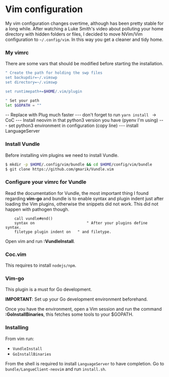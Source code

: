 # Vim configuration

My vim configuration changes overtime, although has been pretty stable for a long while. After watching a Luke Smith's video about polluting your home directory with hidden folders or files, I decided to move NVim/Vim configuration to `~/.config/vim`. In this way you get a cleaner and tidy home. 


### My vimrc

There are some vars that should be modified before starting the installation.

```bash
" Create the path for holding the swp files
set backupdir=~/.vimswp
set directory=~/.vimswp

set runtimepath+=$HOME/.vim/plugin 

" Set your path
let $GOPATH = ""
```

-- Replace with Plug much faster
--- don't forget to run `yarn install ` -> CoC
--- Install  neovim in that python3 version you have (pyenv I'm using)
--- set python3 environment in configuration (copy line)
--- install LanguageServer

### Install Vundle

Before installing vim plugins we need to install Vundle.

```bash
$ mkdir -p $HOME/.config/vim/bundle && cd $HOME/config/vim/bundle
$ git clone https://github.com/gmarik/Vundle.vim
```

### Configure your vimrc for Vundle

Read the documentation for Vundle, the most important thing I found regarding **vim-go** and bundle is to enable syntax and plugin indent just after loading the Vim plugins, otherwise the snippets did not work. This did not happen with pathogen though.

        call vundle#end()
        syntax on                       " After your plugins define syntax.
        filetype plugin indent on	" and filetype.

Open vim and run **:VundleInstall**.

### Coc.vim

This requires to install `nodejs/npm`.

### Vim-go

This plugin is a must for Go development.

**IMPORTANT**: Set up your Go development environment beforehand.

Once you have the environment, open a Vim session and run the command **:GoInstallBinaries**, this fetches some
tools to your $GOPATH.


### Installing

From vim run:

- `VundleInstall`
- `GoInstallBinaries`

From the shell is required to install `LanguageServer` to have completion. Go to `bundle/LangueClient-neovim` and run `install.sh`.

